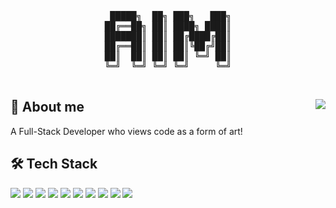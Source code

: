 <pre align="center">
  
 █████╗  ██╗ ███╗   ███╗
██╔══██╗ ██║ ████╗ ████║
███████║ ██║ ██╔████╔██║
██╔══██║ ██║ ██║╚██╔╝██║
██║  ██║ ██║ ██║ ╚═╝ ██║
╚═╝  ╚═╝ ╚═╝ ╚═╝     ╚═╝
                   
</pre>

## 🎯 About me <img align="right" src="https://komarev.com/ghpvc/?username=your-github-aimndz"/>
  A Full-Stack Developer who views code as a form of art!

## 🛠️ Tech Stack 
  <p>
    <img src="https://img.shields.io/badge/TypeScript-3178C6?logo=Typescript&logoColor=white&style=flat" />
    <img src="https://img.shields.io/badge/JavaScript-F7DF1E?logo=Javascript&logoColor=white&style=flat" />
    <img src="https://img.shields.io/badge/React-61DAFB?logo=React&logoColor=white&style=flat" />
    <img src="https://img.shields.io/badge/Node.js-5FA04E?logo=Node.js&logoColor=white&style=flat" />
    <img src="https://img.shields.io/badge/Express.js-000000?logo=Express&logoColor=white&style=flat" />
    <img src="https://img.shields.io/badge/PostgreSQL-4169E1?logo=Postgresql&logoColor=white&style=flat" />
    <img src="https://img.shields.io/badge/Prisma-2D3748?logo=Prisma&logoColor=white&style=flat" />
    <img src="https://img.shields.io/badge/Tailwind CSS-06B6D4?logo=Tailwindcss&logoColor=white&style=flat" />
    <img src="https://img.shields.io/badge/HTML-E34F26?logo=html5&logoColor=white&style=flat" />
    <img src="https://img.shields.io/badge/CSS-1572B6?logo=css3&logoColor=white&style=flat" />
  </p>


<!--
**aimndz/aimndz** is a ✨ _special_ ✨ repository because its `README.md` (this file) appears on your GitHub profile.

Here are some ideas to get you started:

- 🔭 I’m currently working on ...
- 🌱 I’m currently learning ...
- 👯 I’m looking to collaborate on ...
- 🤔 I’m looking for help with ...
- 💬 Ask me about ...
- 📫 How to reach me: ...
- 😄 Pronouns: ...
- ⚡ Fun fact: ...
-->
